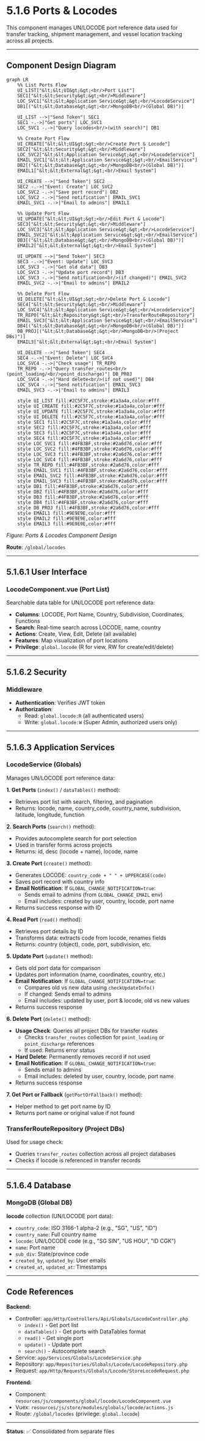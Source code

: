 # 5.1.6 Ports & Locodes

This component manages UN/LOCODE port reference data used for transfer tracking, shipment management, and vessel location tracking across all projects.

---

## Component Design Diagram

```mermaid
graph LR
    %% List Ports Flow
    UI_LIST["&lt;&lt;UI&gt;&gt;<br/>Port List"]
    SEC1["&lt;&lt;Security&gt;&gt;<br/>Middleware"]
    LOC_SVC1["&lt;&lt;Application Service&gt;&gt;<br/>LocodeService"]
    DB1[("&lt;&lt;Database&gt;&gt;<br/>MongoDB<br/>(Global DB)")]

    UI_LIST -->|"Send Token"| SEC1
    SEC1 -.->|"Get ports"| LOC_SVC1
    LOC_SVC1 -.->|"Query locodes<br/>(with search)"| DB1

    %% Create Port Flow
    UI_CREATE["&lt;&lt;UI&gt;&gt;<br/>Create Port & Locode"]
    SEC2["&lt;&lt;Security&gt;&gt;<br/>Middleware"]
    LOC_SVC2["&lt;&lt;Application Service&gt;&gt;<br/>LocodeService"]
    EMAIL_SVC1["&lt;&lt;Application Service&gt;&gt;<br/>EmailService"]
    DB2[("&lt;&lt;Database&gt;&gt;<br/>MongoDB<br/>(Global DB)")]
    EMAIL1["&lt;&lt;External&gt;&gt;<br/>Email System"]

    UI_CREATE -->|"Send Token"| SEC2
    SEC2 -.->|"Event: Create"| LOC_SVC2
    LOC_SVC2 -.->|"Save port record"| DB2
    LOC_SVC2 -.->|"Send notification"| EMAIL_SVC1
    EMAIL_SVC1 -.->|"Email to admins"| EMAIL1

    %% Update Port Flow
    UI_UPDATE["&lt;&lt;UI&gt;&gt;<br/>Edit Port & Locode"]
    SEC3["&lt;&lt;Security&gt;&gt;<br/>Middleware"]
    LOC_SVC3["&lt;&lt;Application Service&gt;&gt;<br/>LocodeService"]
    EMAIL_SVC2["&lt;&lt;Application Service&gt;&gt;<br/>EmailService"]
    DB3[("&lt;&lt;Database&gt;&gt;<br/>MongoDB<br/>(Global DB)")]
    EMAIL2["&lt;&lt;External&gt;&gt;<br/>Email System"]

    UI_UPDATE -->|"Send Token"| SEC3
    SEC3 -.->|"Event: Update"| LOC_SVC3
    LOC_SVC3 -.->|"Get old data"| DB3
    LOC_SVC3 -.->|"Update port record"| DB3
    LOC_SVC3 -.->|"Send notification<br/>(if changed)"| EMAIL_SVC2
    EMAIL_SVC2 -.->|"Email to admins"| EMAIL2

    %% Delete Port Flow
    UI_DELETE["&lt;&lt;UI&gt;&gt;<br/>Delete Port & Locode"]
    SEC4["&lt;&lt;Security&gt;&gt;<br/>Middleware"]
    LOC_SVC4["&lt;&lt;Application Service&gt;&gt;<br/>LocodeService"]
    TR_REPO["&lt;&lt;Repository&gt;&gt;<br/>TransferRouteRepository"]
    EMAIL_SVC3["&lt;&lt;Application Service&gt;&gt;<br/>EmailService"]
    DB4[("&lt;&lt;Database&gt;&gt;<br/>MongoDB<br/>(Global DB)")]
    DB_PROJ[("&lt;&lt;Database&gt;&gt;<br/>MongoDB<br/>(Project DBs)")]
    EMAIL3["&lt;&lt;External&gt;&gt;<br/>Email System"]

    UI_DELETE -->|"Send Token"| SEC4
    SEC4 -.->|"Event: Delete"| LOC_SVC4
    LOC_SVC4 -.->|"Check usage"| TR_REPO
    TR_REPO -.->|"Query transfer_routes<br/>(point_loading/<br/>point_discharge)"| DB_PROJ
    LOC_SVC4 -.->|"Hard delete<br/>(if not used)"| DB4
    LOC_SVC4 -.->|"Send notification"| EMAIL_SVC3
    EMAIL_SVC3 -.->|"Email to admins"| EMAIL3

    style UI_LIST fill:#2C5F7C,stroke:#1a3a4a,color:#fff
    style UI_CREATE fill:#2C5F7C,stroke:#1a3a4a,color:#fff
    style UI_UPDATE fill:#2C5F7C,stroke:#1a3a4a,color:#fff
    style UI_DELETE fill:#2C5F7C,stroke:#1a3a4a,color:#fff
    style SEC1 fill:#2C5F7C,stroke:#1a3a4a,color:#fff
    style SEC2 fill:#2C5F7C,stroke:#1a3a4a,color:#fff
    style SEC3 fill:#2C5F7C,stroke:#1a3a4a,color:#fff
    style SEC4 fill:#2C5F7C,stroke:#1a3a4a,color:#fff
    style LOC_SVC1 fill:#4FB3BF,stroke:#2a6d76,color:#fff
    style LOC_SVC2 fill:#4FB3BF,stroke:#2a6d76,color:#fff
    style LOC_SVC3 fill:#4FB3BF,stroke:#2a6d76,color:#fff
    style LOC_SVC4 fill:#4FB3BF,stroke:#2a6d76,color:#fff
    style TR_REPO fill:#4FB3BF,stroke:#2a6d76,color:#fff
    style EMAIL_SVC1 fill:#4FB3BF,stroke:#2a6d76,color:#fff
    style EMAIL_SVC2 fill:#4FB3BF,stroke:#2a6d76,color:#fff
    style EMAIL_SVC3 fill:#4FB3BF,stroke:#2a6d76,color:#fff
    style DB1 fill:#4FB3BF,stroke:#2a6d76,color:#fff
    style DB2 fill:#4FB3BF,stroke:#2a6d76,color:#fff
    style DB3 fill:#4FB3BF,stroke:#2a6d76,color:#fff
    style DB4 fill:#4FB3BF,stroke:#2a6d76,color:#fff
    style DB_PROJ fill:#4FB3BF,stroke:#2a6d76,color:#fff
    style EMAIL1 fill:#9E9E9E,color:#fff
    style EMAIL2 fill:#9E9E9E,color:#fff
    style EMAIL3 fill:#9E9E9E,color:#fff
```

*Figure: Ports & Locodes Component Design*

**Route**: `/global/locodes`

---

## 5.1.6.1 User Interface

### LocodeComponent.vue (Port List)

Searchable data table for UN/LOCODE port reference data:
- **Columns**: LOCODE, Port Name, Country, Subdivision, Coordinates, Functions
- **Search**: Real-time search across LOCODE, name, country
- **Actions**: Create, View, Edit, Delete (all available)
- **Features**: Map visualization of port locations
- **Privilege**: `global.locode` (R for view, RW for create/edit/delete)

---

## 5.1.6.2 Security

### Middleware

- **Authentication**: Verifies JWT token
- **Authorization**:
  - Read: `global.locode:R` (all authenticated users)
  - Write: `global.locode:W` (Super Admin, authorized users only)

---

## 5.1.6.3 Application Services

### LocodeService (Globals)

Manages UN/LOCODE port reference data:

**1. Get Ports** (`index()` / `dataTables()` method):
- Retrieves port list with search, filtering, and pagination
- Returns: locode, name, country_code, country_name, subdivision, latitude, longitude, function

**2. Search Ports** (`search()` method):
- Provides autocomplete search for port selection
- Used in transfer forms across projects
- Returns: id, desc (locode + name), locode, name

**3. Create Port** (`create()` method):
- Generates LOCODE: `country_code + " " + UPPERCASE(code)`
- Saves port record with country info
- **Email Notification**: If `GLOBAL_CHANGE_NOTIFICATION=true`:
  - Sends email to admins (from `GLOBAL_CHANGE_EMAIL` env)
  - Email includes: created by user, country, locode, port name
- Returns success response with ID

**4. Read Port** (`read()` method):
- Retrieves port details by ID
- Transforms data: extracts code from locode, renames fields
- Returns: country (object), code, port, subdivision, etc.

**5. Update Port** (`update()` method):
- Gets old port data for comparison
- Updates port information (name, coordinates, country, etc.)
- **Email Notification**: If `GLOBAL_CHANGE_NOTIFICATION=true`:
  - Compares old vs new data using `checkUpdateInfo()`
  - If changed: Sends email to admins
  - Email includes: updated by user, port & locode, old vs new values
- Returns success response

**6. Delete Port** (`delete()` method):
- **Usage Check**: Queries all project DBs for transfer routes
  - Checks `transfer_routes` collection for `point_loading` or `point_discharge` references
  - If used: Returns error status
- **Hard Delete**: Permanently removes record if not used
- **Email Notification**: If `GLOBAL_CHANGE_NOTIFICATION=true`:
  - Sends email to admins
  - Email includes: deleted by user, country, locode, port name
- Returns success response

**7. Get Port or Fallback** (`getPortOrFallback()` method):
- Helper method to get port name by ID
- Returns port name or original value if not found

### TransferRouteRepository (Project DBs)

Used for usage check:
- Queries `transfer_routes` collection across all project databases
- Checks if locode is referenced in transfer records

---

## 5.1.6.4 Database

### MongoDB (Global DB)

**locode** collection (UN/LOCODE port data):
- `country_code`: ISO 3166-1 alpha-2 (e.g., "SG", "US", "ID")
- `country_name`: Full country name
- `locode`: UN/LOCODE code (e.g., "SG SIN", "US HOU", "ID CGK")
- `name`: Port name
- `sub_div`: State/province code
- `created_by`, `updated_by`: User emails
- `created_at`, `updated_at`: Timestamps

---

## Code References

**Backend:**
- Controller: `app/Http/Controllers/Api/Globals/LocodeController.php`
  - `index()` - Get port list
  - `dataTables()` - Get ports with DataTables format
  - `read()` - Get single port
  - `update()` - Update port
  - `search()` - Autocomplete search
- Service: `app/Services/Globals/LocodeService.php`
- Repository: `app/Repositories/Globals/Locode/LocodeRepository.php`
- Request: `app/Http/Requests/Globals/Locode/StoreLocodeRequest.php`

**Frontend:**
- Component: `resources/js/components/global/locode/LocodeComponent.vue`
- Vuex: `resources/js/store/modules/globals/locode/actions.js`
- Route: `/global/locodes` (privilege: `global.locode`)

---

**Status**: ✅ Consolidated from separate files
